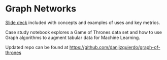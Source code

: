 # Graph Networks

[Slide deck](https://docs.google.com/presentation/d/1WDIE9eCctpeI6KS4Lg4pf6qZAA1zYHyA7HU_DCAWY6g/edit?usp=sharing) included with concepts and examples of uses and key metrics. 

Case study notebook explores a Game of Thrones data set and how to use Graph algorithms to augment tabular data for Machine Learning.

Updated repo can be found at https://github.com/danjizquierdo/graph-of-thrones
